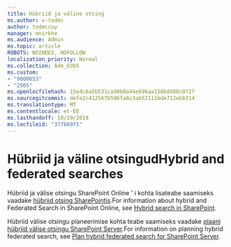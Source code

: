 ```yaml
---
title: Hübriid ja väline otsing
ms.author: v-todmc
author: todmccoy
manager: mnirkhe
ms.audience: Admin
ms.topic: article
ROBOTS: NOINDEX, NOFOLLOW
localization_priority: Normal
ms.collection: Adm_O365
ms.custom:
- "9000653"
- "2505"
ms.openlocfilehash: 15e4c6a5b531ca90b0a44e696aa158bd480c072f
ms.sourcegitcommit: defe2c412567b596fa8c3ab52111bde712ebb314
ms.translationtype: MT
ms.contentlocale: et-EE
ms.lasthandoff: 10/29/2019
ms.locfileid: "37768975"
---
```

# <a name="hybrid-and-federated-searches"></a><span data-ttu-id="f925a-102">Hübriid ja väline otsingud</span><span class="sxs-lookup"><span data-stu-id="f925a-102">Hybrid and federated searches</span></span> 

<span data-ttu-id="f925a-103">Hübriid ja välise otsingu SharePoint Online ' i kohta lisateabe saamiseks vaadake [hübriid otsing SharePointis](https://docs.microsoft.com/sharepoint/hybrid/hybrid-search-in-sharepoint).</span><span class="sxs-lookup"><span data-stu-id="f925a-103">For information about hybrid and Federated Search in SharePoint Online, see [Hybrid search in SharePoint](https://docs.microsoft.com/sharepoint/hybrid/hybrid-search-in-sharepoint).</span></span>

<span data-ttu-id="f925a-104">Hübriid välise otsingu planeerimise kohta teabe saamiseks vaadake [plaani hübriid välise otsingu SharePoint Server](https://docs.microsoft.com/sharepoint/hybrid/plan-hybrid-federated-search).</span><span class="sxs-lookup"><span data-stu-id="f925a-104">For information on planning hybrid federated search, see [Plan hybrid federated search for SharePoint Server](https://docs.microsoft.com/sharepoint/hybrid/plan-hybrid-federated-search).</span></span>